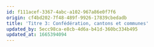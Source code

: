 ```yaml
---
id: f111acef-3367-4abc-a102-967a86e0f7f6
origin: cf4bd202-7f48-489f-9926-17839cbedadb
title: 'Titre 3: Confédération, cantons et communes'
updated_by: 5ecc98ca-e8cb-4d6a-b41d-360bc334b495
updated_at: 1665394094
---
```

